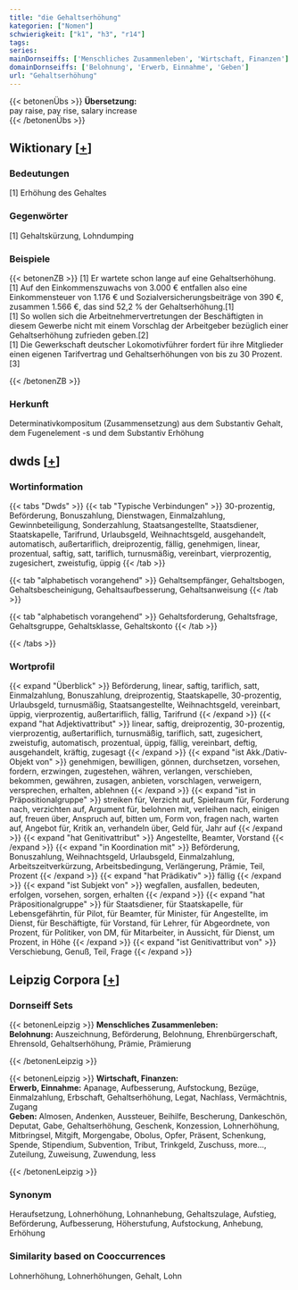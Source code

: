 ```yaml
---
title: "die Gehaltserhöhung"
kategorien: ["Nomen"]
schwierigkeit: ["k1", "h3", "r14"]
tags:
series:
mainDornseiffs: ['Menschliches Zusammenleben', 'Wirtschaft, Finanzen']
domainDornseiffs: ['Belohnung', 'Erwerb, Einnahme', 'Geben']
url: "Gehaltserhöhung"
---
```


{{< betonenÜbs >}}
**Übersetzung:**  
pay raise, pay rise, salary  increase  
{{< /betonenÜbs >}}

## Wiktionary [[+](https://de.wiktionary.org/wiki/Gehaltserhöhung)]

### Bedeutungen
[1] Erhöhung des Gehaltes  

### Gegenwörter
[1] Gehaltskürzung, Lohndumping  

### Beispiele
{{< betonenZB >}}
[1] Er wartete schon lange auf eine Gehaltserhöhung.  
[1] Auf den Einkommenszuwachs von 3.000 € entfallen also eine Einkommensteuer von 1.176 € und Sozialversicherungsbeiträge von 390 €, zusammen 1.566 €, das sind 52,2 % der Gehaltserhöhung.[1]  
[1] So wollen sich die Arbeitnehmervertretungen der Beschäftigten in diesem Gewerbe nicht mit einem Vorschlag der Arbeitgeber bezüglich einer Gehaltserhöhung zufrieden geben.[2]  
[1] Die Gewerkschaft deutscher Lokomotivführer fordert für ihre Mitglieder einen eigenen Tarifvertrag und Gehaltserhöhungen von bis zu 30 Prozent.[3]  

{{< /betonenZB >}}
### Herkunft
Determinativkompositum (Zusammensetzung) aus dem Substantiv Gehalt, dem Fugenelement -s und dem Substantiv Erhöhung  



## dwds [[+](https://www.dwds.de/wb/Gehaltserhöhung)]

### Wortinformation
{{< tabs "Dwds" >}}
{{< tab "Typische Verbindungen" >}}
30-prozentig, Beförderung, Bonuszahlung, Dienstwagen, Einmalzahlung, Gewinnbeteiligung, Sonderzahlung, Staatsangestellte, Staatsdiener, Staatskapelle, Tarifrund, Urlaubsgeld, Weihnachtsgeld, ausgehandelt, automatisch, außertariflich, dreiprozentig, fällig, genehmigen, linear, prozentual, saftig, satt, tariflich, turnusmäßig, vereinbart, vierprozentig, zugesichert, zweistufig, üppig
{{< /tab >}}

{{< tab "alphabetisch vorangehend" >}}
Gehaltsempfänger, Gehaltsbogen, Gehaltsbescheinigung, Gehaltsaufbesserung, Gehaltsanweisung
{{< /tab >}}

{{< tab "alphabetisch vorangehend" >}}
Gehaltsforderung, Gehaltsfrage, Gehaltsgruppe, Gehaltsklasse, Gehaltskonto
{{< /tab >}}

{{< /tabs >}}

### Wortprofil
{{< expand "Überblick" >}} Beförderung, linear, saftig, tariflich, satt, Einmalzahlung, Bonuszahlung, dreiprozentig, Staatskapelle, 30-prozentig, Urlaubsgeld, turnusmäßig, Staatsangestellte, Weihnachtsgeld, vereinbart, üppig, vierprozentig, außertariflich, fällig, Tarifrund {{< /expand >}}
{{< expand "hat Adjektivattribut" >}} linear, saftig, dreiprozentig, 30-prozentig, vierprozentig, außertariflich, turnusmäßig, tariflich, satt, zugesichert, zweistufig, automatisch, prozentual, üppig, fällig, vereinbart, deftig, ausgehandelt, kräftig, zugesagt {{< /expand >}}
{{< expand "ist Akk./Dativ-Objekt von" >}} genehmigen, bewilligen, gönnen, durchsetzen, vorsehen, fordern, erzwingen, zugestehen, währen, verlangen, verschieben, bekommen, gewähren, zusagen, anbieten, vorschlagen, verweigern, versprechen, erhalten, ablehnen {{< /expand >}}
{{< expand "ist in Präpositionalgruppe" >}} streiken für, Verzicht auf, Spielraum für, Forderung nach, verzichten auf, Argument für, belohnen mit, verleihen nach, einigen auf, freuen über, Anspruch auf, bitten um, Form von, fragen nach, warten auf, Angebot für, Kritik an, verhandeln über, Geld für, Jahr auf {{< /expand >}}
{{< expand "hat Genitivattribut" >}} Angestellte, Beamter, Vorstand {{< /expand >}}
{{< expand "in Koordination mit" >}} Beförderung, Bonuszahlung, Weihnachtsgeld, Urlaubsgeld, Einmalzahlung, Arbeitszeitverkürzung, Arbeitsbedingung, Verlängerung, Prämie, Teil, Prozent {{< /expand >}}
{{< expand "hat Prädikativ" >}} fällig {{< /expand >}}
{{< expand "ist Subjekt von" >}} wegfallen, ausfallen, bedeuten, erfolgen, vorsehen, sorgen, erhalten {{< /expand >}}
{{< expand "hat Präpositionalgruppe" >}} für Staatsdiener, für Staatskapelle, für Lebensgefährtin, für Pilot, für Beamter, für Minister, für Angestellte, im Dienst, für Beschäftigte, für Vorstand, für Lehrer, für Abgeordnete, von Prozent, für Politiker, von DM, für Mitarbeiter, in Aussicht, für Dienst, um Prozent, in Höhe {{< /expand >}}
{{< expand "ist Genitivattribut von" >}} Verschiebung, Genuß, Teil, Frage {{< /expand >}}

## Leipzig Corpora [[+](https://corpora.uni-leipzig.de/en/res?word=Gehaltserhöhung&corpusId=deu_newscrawl-public_2018)]

### Dornseiff Sets
{{< betonenLeipzig >}}
**Menschliches Zusammenleben:**  
**Belohnung:** Auszeichnung, Beförderung, Belohnung, Ehrenbürgerschaft, Ehrensold, Gehaltserhöhung, Prämie, Prämierung  

{{< /betonenLeipzig >}}


{{< betonenLeipzig >}}
**Wirtschaft, Finanzen:**  
**Erwerb, Einnahme:** Apanage, Aufbesserung, Aufstockung, Bezüge, Einmalzahlung, Erbschaft, Gehaltserhöhung, Legat, Nachlass, Vermächtnis, Zugang  
**Geben:** Almosen, Andenken, Aussteuer, Beihilfe, Bescherung, Dankeschön, Deputat, Gabe, Gehaltserhöhung, Geschenk, Konzession, Lohnerhöhung, Mitbringsel, Mitgift, Morgengabe, Obolus, Opfer, Präsent, Schenkung, Spende, Stipendium, Subvention, Tribut, Trinkgeld, Zuschuss, more..., Zuteilung, Zuweisung, Zuwendung, less  

{{< /betonenLeipzig >}}

### Synonym
Heraufsetzung, Lohnerhöhung, Lohnanhebung, Gehaltszulage, Aufstieg, Beförderung, Aufbesserung, Höherstufung, Aufstockung, Anhebung, Erhöhung


### Similarity based on Cooccurrences
Lohnerhöhung, Lohnerhöhungen, Gehalt, Lohn

